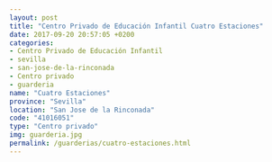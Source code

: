 ```yaml
---
layout: post
title: "Centro Privado de Educación Infantil Cuatro Estaciones"
date: 2017-09-20 20:57:05 +0200
categories:
- Centro Privado de Educación Infantil
- sevilla
- san-jose-de-la-rinconada
- Centro privado
- guarderia
name: "Cuatro Estaciones"
province: "Sevilla"
location: "San Jose de la Rinconada"
code: "41016051"
type: "Centro privado"
img: guarderia.jpg
permalink: /guarderias/cuatro-estaciones.html
---
```

